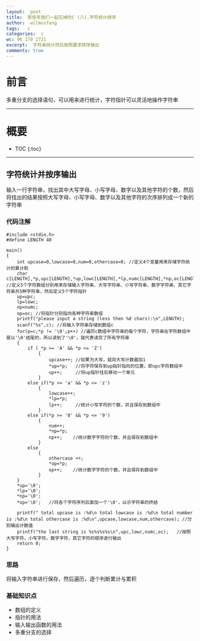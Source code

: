 ```yaml
---
layout:  post
title:  那些年我们一起忘掉的C (八).字符统计排序
author:  wilmosfang
tags:   c 
categories:  c
wc: 96 170 2721
excerpt:  字符串统计然后按照要求排序输出
comments: true
---
```



# 前言

多重分支的选择语句，可以用来进行统计，字符指针可以灵活地操作字符串

---


# 概要

* TOC
{:toc}


---

## 字符统计并按序输出

输入一行字符串，找出其中大写字母、小写字母、数字以及其他字符的个数，然后将找出的结果按照大写字母、小写字母、数字以及其他字符的次序排列成一个新的字符串

### 代码注解

~~~
#include <stdio.h>
#define LENGTH 40

main()
{
	int upcase=0,lowcase=0,num=0,othercase=0; //定义4个变量用来存储字符统计的累计和
	char c[LENGTH],*p,upc[LENGTH],*up,lowc[LENGTH],*lp,numc[LENGTH],*np,oc[LENGTH],*op; //定义5个字符数组分别用来存储输入字符串、大写字符串、小写字符串、数字字符串、其它字符串共5种字符串，然后定义5个字符指针
	up=upc;
	lp=lowc;
	np=numc;
	op=oc; //将指针分别指向各种字符串数组
	printf("please input a string (less then %d chars):\n",LENGTH);
	scanf("%s",c); //将输入字符串存储到数组c
	for(p=c;*p != '\0';p++) //遍历c数组中字符串的每个字符，字符串在字符数组中是以'\0'结尾的，所以读到了'\0'，就代表读完了所有字符串
	{
		if ( *p >= 'A' && *p <= 'Z')
			{
				upcase++; //如果为大写，就将大写计数器加1
				*up=*p;   //将字符保存到up指针指向的位置，即upc字符数组中
				up++;	  //将up指针往后移动一个单元
			}      
		else if(*p >= 'a' && *p <= 'z') 
			{
				lowcase++;
				*lp=*p;
				lp++;     //统计小写字符的个数，并且保存到数组中
			}
		else if(*p >= '0' && *p <= '9')
			{
				num++;
				*np=*p;
				np++;    //统计数字字符的个数，并且保存到数组中
			}
		else 
			{
				othercase ++;
				*op=*p;
				op++;    //统计数字字符的个数，并且保存到数组中
			}
	}
	*up='\0';
	*lp='\0';
	*np='\0';
	*op='\0';   //将各个字符序列后面加一个'\0'，以示字符串的终结
	
	printf(" total upcase is :%d\n total lowcase is :%d\n total number is :%d\n total othercase is :%d\n",upcase,lowcase,num,othercase); //分别输出计数值
	printf("the last string is %s%s%s%s\n",upc,lowc,numc,oc);   //按照大写字符，小写字符，数字字符，其它字符的顺序进行输出
	return 0;
}
~~~


### 思路

将输入字符串进行保存，然后遍历，逐个判断累计与累积

### 基础知识点

* 数组的定义
* 指针的用法
* 输入输出函数的用法
* 多重分支的选择

